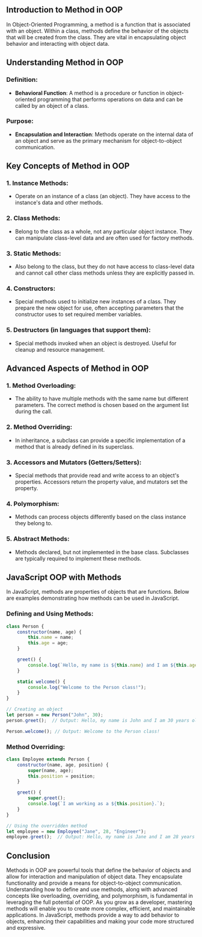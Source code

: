 

## Introduction to Method in OOP

In Object-Oriented Programming, a method is a function that is associated with an object. Within a class, methods define the behavior of the objects that will be created from the class. They are vital in encapsulating object behavior and interacting with object data.

## Understanding Method in OOP

### Definition:

- **Behavioral Function**: A method is a procedure or function in object-oriented programming that performs operations on data and can be called by an object of a class.

### Purpose:

- **Encapsulation and Interaction**: Methods operate on the internal data of an object and serve as the primary mechanism for object-to-object communication.

## Key Concepts of Method in OOP

### 1. Instance Methods:

- Operate on an instance of a class (an object). They have access to the instance's data and other methods.

### 2. Class Methods:

- Belong to the class as a whole, not any particular object instance. They can manipulate class-level data and are often used for factory methods.

### 3. Static Methods:

- Also belong to the class, but they do not have access to class-level data and cannot call other class methods unless they are explicitly passed in.

### 4. Constructors:

- Special methods used to initialize new instances of a class. They prepare the new object for use, often accepting parameters that the constructor uses to set required member variables.

### 5. Destructors (in languages that support them):

- Special methods invoked when an object is destroyed. Useful for cleanup and resource management.

## Advanced Aspects of Method in OOP

### 1. Method Overloading:

- The ability to have multiple methods with the same name but different parameters. The correct method is chosen based on the argument list during the call.

### 2. Method Overriding:

- In inheritance, a subclass can provide a specific implementation of a method that is already defined in its superclass.

### 3. Accessors and Mutators (Getters/Setters):

- Special methods that provide read and write access to an object's properties. Accessors return the property value, and mutators set the property.

### 4. Polymorphism:

- Methods can process objects differently based on the class instance they belong to.

### 5. Abstract Methods:

- Methods declared, but not implemented in the base class. Subclasses are typically required to implement these methods.

## JavaScript OOP with Methods

In JavaScript, methods are properties of objects that are functions. Below are examples demonstrating how methods can be used in JavaScript.

### Defining and Using Methods:

```javascript
class Person {
    constructor(name, age) {
        this.name = name;
        this.age = age;
    }

    greet() {
        console.log(`Hello, my name is ${this.name} and I am ${this.age} years old.`);
    }

    static welcome() {
        console.log("Welcome to the Person class!");
    }
}

// Creating an object
let person = new Person("John", 30);
person.greet();  // Output: Hello, my name is John and I am 30 years old.

Person.welcome(); // Output: Welcome to the Person class!
```

### Method Overriding:

```javascript
class Employee extends Person {
    constructor(name, age, position) {
        super(name, age);
        this.position = position;
    }

    greet() {
        super.greet();
        console.log(`I am working as a ${this.position}.`);
    }
}

// Using the overridden method
let employee = new Employee("Jane", 28, "Engineer");
employee.greet();  // Output: Hello, my name is Jane and I am 28 years old. I am working as a Engineer.
```

## Conclusion

Methods in OOP are powerful tools that define the behavior of objects and allow for interaction and manipulation of object data. They encapsulate functionality and provide a means for object-to-object communication. Understanding how to define and use methods, along with advanced concepts like overloading, overriding, and polymorphism, is fundamental in leveraging the full potential of OOP. As you grow as a developer, mastering methods will enable you to create more complex, efficient, and maintainable applications. In JavaScript, methods provide a way to add behavior to objects, enhancing their capabilities and making your code more structured and expressive. 